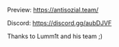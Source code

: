 Preview: https://antisozial.team/

Discord: https://discord.gg/aubDJVF

Thanks to Lumm1t and his team ;)
